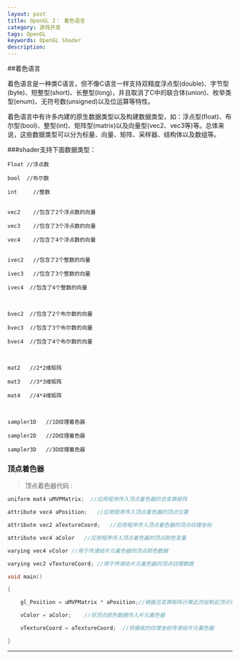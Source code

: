 ```yaml
---
layout: post  
title: OpenGL 2： 着色语言  
category: 游戏开发 
tags: OpenGL  
keywords: OpenGL Shader  
description:   
---
```



##着色语言

着色语言是一种类C语言，但不像C语言一样支持双精度浮点型(double)、字节型(byte)、短整型(short)、长整型(long)，并且取消了C中的联合体(union)、枚举类型(enum)、无符号数(unsigned)以及位运算等特性。

着色语言中有许多内建的原生数据类型以及构建数据类型，如：浮点型(float)、布尔型(bool)、整型(int)、矩阵型(matrix)以及向量型(vec2、vec3等)等。总体来说，这些数据类型可以分为标量、向量、矩阵、采样器、结构体以及数组等。

 
###shader支持下面数据类型：

```
Float //浮点数
 
bool  //布尔数

int		//整数


vec2	//包含了2个浮点数的向量    

vec3	//包含了3个浮点数的向量    

vec4	//包含了4个浮点数的向量    


ivec2	//包含了2个整数的向量         

ivec3	//包含了3个整数的向量                  

ivec4  //包含了4个整数的向量

 

bvec2  //包含了2个布尔数的向量

bvec3  //包含了3个布尔数的向量

bvec4  //包含了4个布尔数的向量

 

mat2   //2*2维矩阵

mat3   //3*3维矩阵

mat4   //4*4维矩阵

 

sampler1D	//1D纹理着色器

sampler2D	//2D纹理着色器

sampler3D	//3D纹理着色器
```
###  顶点着色器

> 顶点着色器代码  :

```C
uniform mat4 uMVPMatrix;  //应用程序传入顶点着色器的总变换矩阵

attribute vec4 aPosition;	//应用程序传入顶点着色器的顶点位置

attribute vec2 aTextureCoord;	//应用程序传入顶点着色器的顶点纹理坐标

attribute vec4 aColor	//应用程序传入顶点着色器的顶点颜色变量

varying vec4 vColor	//用于传递给片元着色器的顶点颜色数据

varying vec2 vTextureCoord;	//用于传递给片元着色器的顶点纹理数据

void main()

{

    gl_Position = uMVPMatrix * aPosition;//根据总变换矩阵计算此次绘制此顶点位置                          

    vColor = aColor;	//将顶点颜色数据传入片元着色器

    vTextureCoord = aTextureCoord;	//将接收的纹理坐标传递给片元着色器

}        
```

---








